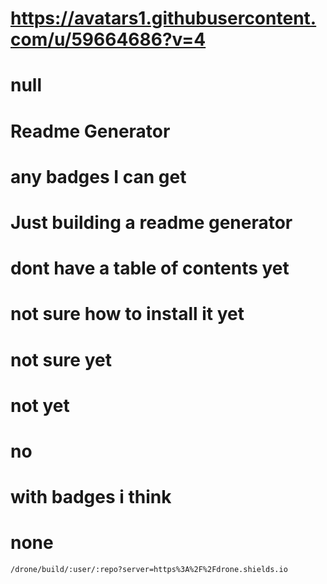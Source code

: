 
# https://avatars1.githubusercontent.com/u/59664686?v=4
# null
# Readme Generator
# any badges I can get
# Just building a readme generator
# dont have a table of contents yet
# not sure how to install it yet
# not sure yet
# not yet
# no
# with badges i think
# none

	/drone/build/:user/:repo?server=https%3A%2F%2Fdrone.shields.io